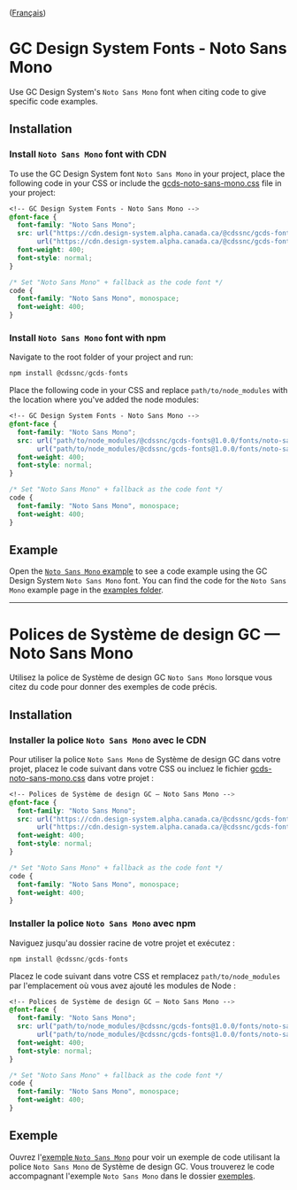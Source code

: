 ([Français](#polices-de-système-de-design-gc--noto-sans-mono))

# GC Design System Fonts - Noto Sans Mono

Use GC Design System's `Noto Sans Mono` font when citing code to give specific code examples.

## Installation

### Install `Noto Sans Mono` font with CDN

To use the GC Design System font `Noto Sans Mono` in your project, place the following code in your CSS or include the [gcds-noto-sans-mono.css](https://github.com/cds-snc/gcds-fonts/blob/main/fonts/noto-sans-mono/gcds-noto-sans-mono.css) file in your project:

```css
<!-- GC Design System Fonts - Noto Sans Mono -->
@font-face {
  font-family: "Noto Sans Mono";
  src: url("https://cdn.design-system.alpha.canada.ca/@cdssnc/gcds-fonts@1.0.0/fonts/noto-sans-mono/gcds-noto-sans-mono.woff2") format("woff2"),
       url("https://cdn.design-system.alpha.canada.ca/@cdssnc/gcds-fonts@1.0.0/fonts/noto-sans-mono/gcds-noto-sans-mono.woff") format("woff");
  font-weight: 400;
  font-style: normal;
}

/* Set "Noto Sans Mono" + fallback as the code font */
code {
  font-family: "Noto Sans Mono", monospace;
  font-weight: 400;
}
```

### Install `Noto Sans Mono` font with npm

Navigate to the root folder of your project and run:

```js
npm install @cdssnc/gcds-fonts
```

Place the following code in your CSS and replace `path/to/node_modules` with the location where you've added the node modules:

```css
<!-- GC Design System Fonts - Noto Sans Mono -->
@font-face {
  font-family: "Noto Sans Mono";
  src: url("path/to/node_modules/@cdssnc/gcds-fonts@1.0.0/fonts/noto-sans-mono/gcds-noto-sans-mono.woff2") format("woff2"),
       url("path/to/node_modules/@cdssnc/gcds-fonts@1.0.0/fonts/noto-sans-mono/gcds-noto-sans-mono.woff") format("woff");
  font-weight: 400;
  font-style: normal;
}

/* Set "Noto Sans Mono" + fallback as the code font */
code {
  font-family: "Noto Sans Mono", monospace;
  font-weight: 400;
}
```

## Example

Open the [`Noto Sans Mono` example]() to see a code example using the GC Design System `Noto Sans Mono` font. You can find the code for the `Noto Sans Mono` example page in the [examples folder](https://github.com/cds-snc/gcds-fonts/tree/main/examples/noto-sans-mono).

---

# Polices de Système de design GC — Noto Sans Mono

Utilisez la police de Système de design GC `Noto Sans Mono` lorsque vous citez du code pour donner des exemples de code précis.

## Installation

### Installer la police `Noto Sans Mono` avec le CDN

Pour utiliser la police `Noto Sans Mono` de Système de design GC dans votre projet, placez le code suivant dans votre CSS ou incluez le fichier [gcds-noto-sans-mono.css](https://github.com/cds-snc/gcds-fonts/blob/main/fonts/noto-sans-mono/gcds-noto-sans-mono.css) dans votre projet :

```css
<!-- Polices de Système de design GC — Noto Sans Mono -->
@font-face {
  font-family: "Noto Sans Mono";
  src: url("https://cdn.design-system.alpha.canada.ca/@cdssnc/gcds-fonts@1.0.0/fonts/noto-sans-mono/gcds-noto-sans-mono.woff2") format("woff2"),
       url("https://cdn.design-system.alpha.canada.ca/@cdssnc/gcds-fonts@1.0.0/fonts/noto-sans-mono/gcds-noto-sans-mono.woff") format("woff");
  font-weight: 400;
  font-style: normal;
}

/* Set "Noto Sans Mono" + fallback as the code font */
code {
  font-family: "Noto Sans Mono", monospace;
  font-weight: 400;
}
```

### Installer la police `Noto Sans Mono` avec npm

Naviguez jusqu'au dossier racine de votre projet et exécutez :

```js
npm install @cdssnc/gcds-fonts
```

Placez le code suivant dans votre CSS et remplacez `path/to/node_modules` par l'emplacement où vous avez ajouté les modules de Node :

```css
<!-- Polices de Système de design GC — Noto Sans Mono -->
@font-face {
  font-family: "Noto Sans Mono";
  src: url("path/to/node_modules/@cdssnc/gcds-fonts@1.0.0/fonts/noto-sans-mono/gcds-noto-sans-mono.woff2") format("woff2"),
       url("path/to/node_modules/@cdssnc/gcds-fonts@1.0.0/fonts/noto-sans-mono/gcds-noto-sans-mono.woff") format("woff");
  font-weight: 400;
  font-style: normal;
}

/* Set "Noto Sans Mono" + fallback as the code font */
code {
  font-family: "Noto Sans Mono", monospace;
  font-weight: 400;
}
```

## Exemple

Ouvrez l'[exemple `Noto Sans Mono`]() pour voir un exemple de code utilisant la police `Noto Sans Mono` de Système de design GC. Vous trouverez le code accompagnant l'exemple `Noto Sans Mono` dans le dossier [exemples](https://github.com/cds-snc/gcds-fonts/tree/main/examples/noto-sans-mono).
